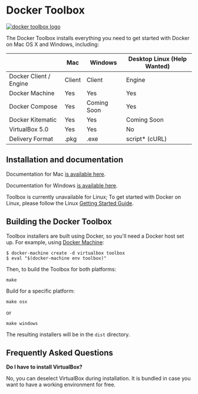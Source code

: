 Docker Toolbox
==================================

[![docker toolbox logo](https://cloud.githubusercontent.com/assets/251292/9585188/2f31d668-4fca-11e5-86c9-826d18cf45fd.png)](https://www.docker.com/toolbox)

The Docker Toolbox installs everything you need to get started with
Docker on Mac OS X and Windows, including:

|                        | Mac    | Windows     | Desktop Linux  (Help Wanted)   |
|------------------------|--------|-------------|--------------------------------|
| Docker Client / Engine | Client | Client      | Engine                         |
| Docker Machine         | Yes    | Yes         | Yes                            |
| Docker Compose         | Yes    | Coming Soon | Yes                            |
| Docker Kitematic       | Yes    | Yes         | Coming Soon                    |
| VirtualBox 5.0         | Yes    | Yes         | No                             |
| Delivery Format        | .pkg   | .exe        | script* (cURL)                 |


## Installation and documentation

Documentation for Mac [is available
here](https://docs.docker.com/mac/started/).

Documentation for Windows [is available here](https://docs.docker.com/windows/started/).

Toolbox is currently unavailable for Linux; To get started with Docker on Linux, please follow the Linux [Getting Started Guide](https://docs.docker.com/linux/started/).

## Building the Docker Toolbox

Toolbox installers are built using Docker, so you'll need a Docker host set up. For example, using [Docker Machine](https://github.com/docker/machine):

```
$ docker-machine create -d virtualbox toolbox
$ eval "$(docker-machine env toolbox)"
```

Then, to build the Toolbox for both platforms:

```
make
```

Build for a specific platform:

```
make osx
```

or

```
make windows
```

The resulting installers will be in the `dist` directory.

## Frequently Asked Questions

**Do I have to install VirtualBox?**

No, you can deselect VirtualBox during installation. It is bundled in case you want to have a working environment for free.
